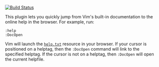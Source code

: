 [![Build Status](https://travis-ci.org/nelstrom/vim-docopen.png)](https://travis-ci.org/nelstrom/vim-docopen)

This plugin lets you quickly jump from Vim's built-in documentation to the online help in the browser. For example, run:

    :help
    :DocOpen

Vim will launch the [`help.txt`](http://vimdoc.sourceforge.net/htmldoc/help.html#help.txt) resource in your browser. If your cursor is positioned on a helptag, then the `:DocOpen` command will link to the specified helptag. If the cursor is not on a helptag, then `:DocOpen` will open the current helpfile.
